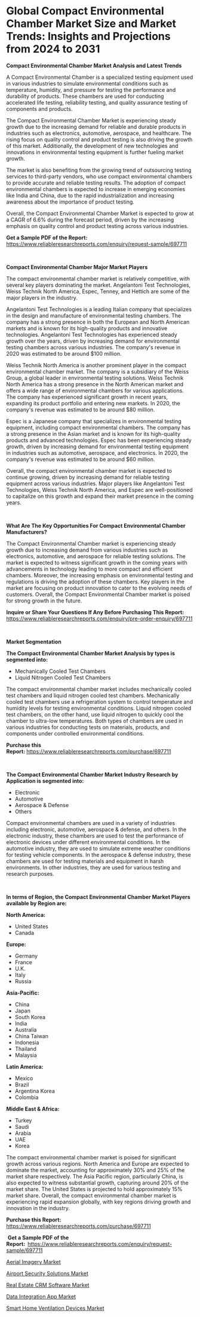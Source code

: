 <p><h1>Global Compact Environmental Chamber Market Size and Market Trends: Insights and Projections from 2024 to 2031</h1></p><p><strong>Compact Environmental Chamber Market Analysis and Latest Trends</strong></p>
<p><p>A Compact Environmental Chamber is a specialized testing equipment used in various industries to simulate environmental conditions such as temperature, humidity, and pressure for testing the performance and durability of products. These chambers are used for conducting accelerated life testing, reliability testing, and quality assurance testing of components and products.</p><p>The Compact Environmental Chamber Market is experiencing steady growth due to the increasing demand for reliable and durable products in industries such as electronics, automotive, aerospace, and healthcare. The rising focus on quality control and product testing is also driving the growth of this market. Additionally, the development of new technologies and innovations in environmental testing equipment is further fueling market growth.</p><p>The market is also benefiting from the growing trend of outsourcing testing services to third-party vendors, who use compact environmental chambers to provide accurate and reliable testing results. The adoption of compact environmental chambers is expected to increase in emerging economies like India and China, due to the rapid industrialization and increasing awareness about the importance of product testing.</p><p>Overall, the Compact Environmental Chamber Market is expected to grow at a CAGR of 6.6% during the forecast period, driven by the increasing emphasis on quality control and product testing across various industries.</p></p>
<p><strong>Get a Sample PDF of the Report:&nbsp;</strong> <a href="https://www.reliableresearchreports.com/enquiry/request-sample/697711">https://www.reliableresearchreports.com/enquiry/request-sample/697711</a></p>
<p>&nbsp;</p>
<p><strong>Compact Environmental Chamber Major Market Players</strong></p>
<p><p>The compact environmental chamber market is relatively competitive, with several key players dominating the market. Angelantoni Test Technologies, Weiss Technik North America, Espec, Tenney, and Hettich are some of the major players in the industry.</p><p>Angelantoni Test Technologies is a leading Italian company that specializes in the design and manufacture of environmental testing chambers. The company has a strong presence in both the European and North American markets and is known for its high-quality products and innovative technologies. Angelantoni Test Technologies has experienced steady growth over the years, driven by increasing demand for environmental testing chambers across various industries. The company's revenue in 2020 was estimated to be around $100 million.</p><p>Weiss Technik North America is another prominent player in the compact environmental chamber market. The company is a subsidiary of the Weiss Group, a global leader in environmental testing solutions. Weiss Technik North America has a strong presence in the North American market and offers a wide range of environmental chambers for various applications. The company has experienced significant growth in recent years, expanding its product portfolio and entering new markets. In 2020, the company's revenue was estimated to be around $80 million.</p><p>Espec is a Japanese company that specializes in environmental testing equipment, including compact environmental chambers. The company has a strong presence in the Asian market and is known for its high-quality products and advanced technologies. Espec has been experiencing steady growth, driven by increasing demand for environmental testing equipment in industries such as automotive, aerospace, and electronics. In 2020, the company's revenue was estimated to be around $60 million.</p><p>Overall, the compact environmental chamber market is expected to continue growing, driven by increasing demand for reliable testing equipment across various industries. Major players like Angelantoni Test Technologies, Weiss Technik North America, and Espec are well-positioned to capitalize on this growth and expand their market presence in the coming years.</p></p>
<p>&nbsp;</p>
<p><strong>What Are The Key Opportunities For Compact Environmental Chamber Manufacturers?</strong></p>
<p><p>The Compact Environmental Chamber market is experiencing steady growth due to increasing demand from various industries such as electronics, automotive, and aerospace for reliable testing solutions. The market is expected to witness significant growth in the coming years with advancements in technology leading to more compact and efficient chambers. Moreover, the increasing emphasis on environmental testing and regulations is driving the adoption of these chambers. Key players in the market are focusing on product innovation to cater to the evolving needs of customers. Overall, the Compact Environmental Chamber market is poised for strong growth in the future.</p></p>
<p><strong>Inquire or Share Your Questions If Any Before Purchasing This Report:</strong> <a href="https://www.reliableresearchreports.com/enquiry/pre-order-enquiry/697711">https://www.reliableresearchreports.com/enquiry/pre-order-enquiry/697711</a></p>
<p>&nbsp;</p>
<p><strong>Market Segmentation</strong></p>
<p><strong>The Compact Environmental Chamber Market Analysis by types is segmented into:</strong></p>
<p><ul><li>Mechanically Cooled Test Chambers</li><li>Liquid Nitrogen Cooled Test Chambers</li></ul></p>
<p><p>The compact environmental chamber market includes mechanically cooled test chambers and liquid nitrogen cooled test chambers. Mechanically cooled test chambers use a refrigeration system to control temperature and humidity levels for testing environmental conditions. Liquid nitrogen cooled test chambers, on the other hand, use liquid nitrogen to quickly cool the chamber to ultra-low temperatures. Both types of chambers are used in various industries for conducting tests on materials, products, and components under controlled environmental conditions.</p></p>
<p><strong>Purchase this Report:&nbsp;</strong><a href="https://www.reliableresearchreports.com/purchase/697711">https://www.reliableresearchreports.com/purchase/697711</a></p>
<p>&nbsp;</p>
<p><strong>The Compact Environmental Chamber Market Industry Research by Application is segmented into:</strong></p>
<p><ul><li>Electronic</li><li>Automotive</li><li>Aerospace & Defense</li><li>Others</li></ul></p>
<p><p>Compact environmental chambers are used in a variety of industries including electronic, automotive, aerospace & defense, and others. In the electronic industry, these chambers are used to test the performance of electronic devices under different environmental conditions. In the automotive industry, they are used to simulate extreme weather conditions for testing vehicle components. In the aerospace & defense industry, these chambers are used for testing materials and equipment in harsh environments. In other industries, they are used for various testing and research purposes.</p></p>
<p>&nbsp;</p>
<p><strong>In terms of Region, the Compact Environmental Chamber Market Players available by Region are:</strong></p>
<p>
    <p> <strong> North America: </strong>
        <ul>
            <li>United States</li>
            <li>Canada</li>
        </ul>
        </p> 
    <p> <strong> Europe: </strong>
        <ul>
            <li>Germany</li>
            <li>France</li>
            <li>U.K.</li>
            <li>Italy</li>
            <li>Russia</li>
        </ul>
        </p> 
    <p> <strong> Asia-Pacific: </strong>
        <ul>
            <li>China</li>
            <li>Japan</li>
            <li>South Korea</li>
            <li>India</li>
            <li>Australia</li>
            <li>China Taiwan</li>
            <li>Indonesia</li>
            <li>Thailand</li>
            <li>Malaysia</li>
        </ul>
        </p> 
    <p> <strong> Latin America: </strong>
        <ul>
            <li>Mexico</li>
            <li>Brazil</li>
            <li>Argentina Korea</li>
            <li>Colombia</li>
        </ul>
        </p> 
    <p> <strong> Middle East & Africa: </strong>
        <ul>
            <li>Turkey</li>
            <li>Saudi</li>
            <li>Arabia</li>
            <li>UAE</li>
            <li>Korea</li>
        </ul>
    </p>
    </p>
<p><p>The compact environmental chamber market is poised for significant growth across various regions. North America and Europe are expected to dominate the market, accounting for approximately 30% and 25% of the market share respectively. The Asia Pacific region, particularly China, is also expected to witness substantial growth, capturing around 20% of the market share. The United States is projected to hold approximately 15% market share. Overall, the compact environmental chamber market is experiencing rapid expansion globally, with key regions driving growth and innovation in the industry.</p></p>
<p><strong>Purchase this Report: </strong><a href="https://www.reliableresearchreports.com/purchase/697711">https://www.reliableresearchreports.com/purchase/697711</a></p>
<p>&nbsp;<strong>Get a Sample PDF of the Report:&nbsp;&nbsp;</strong><a href="https://www.reliableresearchreports.com/enquiry/request-sample/697711">https://www.reliableresearchreports.com/enquiry/request-sample/697711</a></p>
<p><strong></strong></p>
<p><p><a href="https://medium.com/@sarademiri71/aerial-imagery-market-analysis-and-sze-forecasted-for-period-from-2024-to-2031-1295a6e613a0">Aerial Imagery Market</a></p><p><a href="https://medium.com/@juansmith1961/airport-security-solutions-market-trends-and-market-analysis-forecasted-for-period-2024-2031-3823f9f785d0">Airport Security Solutions Market</a></p><p><a href="https://medium.com/@sarademiri71/real-estate-crm-software-market-analysis-and-sze-forecasted-for-period-from-2024-to-2031-b3ebc557d1b6">Real Estate CRM Software Market</a></p><p><a href="https://medium.com/@rosejohnson762014/data-integration-app-market-outlook-industry-overview-and-forecast-2024-to-2031-53b380b07de3">Data Integration App Market</a></p><p><a href="https://github.com/Chiragrp22/Market-Research-Report-List-3/blob/main/smart-home-ventilation-devices-market.md">Smart Home Ventilation Devices Market</a></p></p>